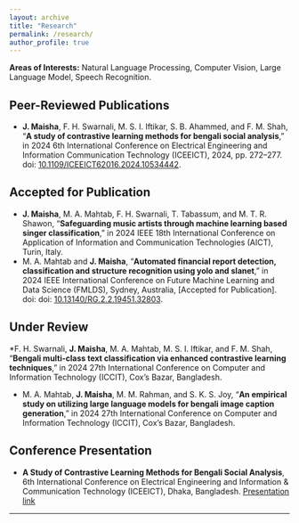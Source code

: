 ```yaml
---
layout: archive
title: "Research"
permalink: /research/
author_profile: true
---
```

<b>Areas of Interests:</b>
Natural Language Processing, Computer Vision, Large Language Model, Speech Recognition.
  
## Peer-Reviewed Publications
* **J. Maisha**, F. H. Swarnali, M. S. I. Iftikar, S. B. Ahammed, and F. M. Shah, “**A study of contrastive learning methods for bengali social analysis**,” in 2024 6th International Conference on Electrical Engineering and Information Communication Technology (ICEEICT), 2024, pp. 272–277. doi: <a href="https://doi.org/10.1109/ICEEICT62016.2024.10534442">10.1109/ICEEICT62016.2024.10534442</a>.
  
## Accepted for Publication
* **J. Maisha**, M. A. Mahtab, F. H. Swarnali, T. Tabassum, and M. T. R. Shawon, “**Safeguarding music artists through machine learning based singer classification**,” in 2024 IEEE 18th International Conference on Application of Information and Communication Technologies (AICT), Turin, Italy.
* M. A. Mahtab and **J. Maisha**, “**Automated financial report detection, classification and structure recognition using yolo and slanet**,” in 2024 IEEE International Conference on Future Machine Learning and Data Science (FMLDS), Sydney, Australia, [Accepted for Publication]. doi: doi: <a href="https://doi.org/10.13140/RG.2.2.19451.32803">10.13140/RG.2.2.19451.32803</a>.

## Under Review
*F. H. Swarnali, **J. Maisha**, M. A. Mahtab, M. S. I. Iftikar, and F. M. Shah, “**Bengali multi-class text classification via enhanced contrastive learning techniques**,” in 2024 27th International Conference on Computer and Information Technology (ICCIT), Cox’s Bazar, Bangladesh.
* M. A. Mahtab, **J. Maisha**, M. M. Rahman, and S. K. S. Joy, “**An empirical study on utilizing large language models for bengali image caption generation**,” in 2024 27th International Conference on Computer and Information Technology (ICCIT), Cox’s Bazar, Bangladesh.

## Conference Presentation
* **A Study of Contrastive Learning Methods for Bengali Social Analysis**, 6th International Conference on Electrical Engineering and Information & Communication Technology (ICEEICT), Dhaka, Bangladesh. <a href="https://www.youtube.com/watch?v=Czj9QxdQjM">Presentation link</a>

__________________________________________________